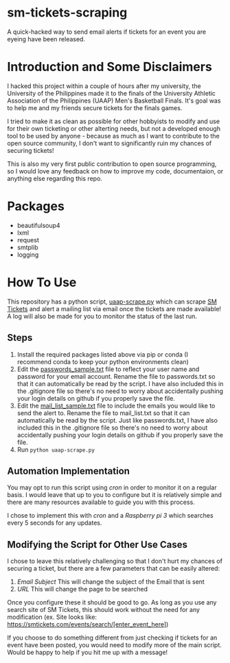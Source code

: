 # sm-tickets-scraping
A quick-hacked way to send email alerts if tickets for an event you are eyeing have been released.

# Introduction and Some Disclaimers
I hacked this project within a couple of hours after my university, the University of the Philippines made it to the finals of the University Athletic Association of the Philippines (UAAP) Men's Basketball Finals. It's goal was to help me and my friends secure tickets for the finals games.

I tried to make it as clean as possible for other hobbyists to modify and use for their own ticketing or other alterting needs, but not a developed enough tool to be used by anyone - because as much as I want to contribute to the open source community, I don't want to significantly ruin my chances of securing tickets!

This is also my very first public contribution to open source programming, so I would love any feedback on how to improve my code, documentaion, or anything else regarding this repo.

# Packages
- beautifulsoup4
- lxml
- request
- smtplib
- logging

# How To Use
This repository has a python script, [uaap-scrape.py](https://github.com/aescay/sm-tickets-scraping/blob/master/uaap-scrape.py) which can scrape [SM Tickets](https://smtickets.com) and alert a mailing list via email once the tickets are made available! A log will also be made for you to monitor the status of the last run.

## Steps
1. Install the required packages listed above via pip or conda (I recommend conda to keep your python environments clean)
2. Edit the [passwords_sample.txt](https://github.com/aescay/sm-tickets-scraping/blob/master/passwords_sample.txt) file to reflect your user name and password for your email account. Rename the file to passwords.txt so that it can automatically be read by the script. I have also included this in the .gitignore file so there's no need to worry about accidentally pushing your login details on github if you properly save the file.
3. Edit the [mail_list_sample.txt](https://github.com/aescay/sm-tickets-scraping/blob/master/mail_list_sample.txt) file to include the emails you would like to send the alert to. Rename the file to mail_list.txt so that it can automatically be read by the script. Just like passwords.txt, I have also included this in the .gitignore file so there's no need to worry about accidentally pushing your login details on github if you properly save the file.
4. Run `python uaap-scrape.py`

## Automation Implementation
You may opt to run this script using *cron* in order to monitor it on a regular basis. I would leave that up to you to configure but it is relatively simple and there are many resources available to guide you with this process.  
  
I chose to implement this with *cron* and a *Raspberry pi 3* which searches every 5 seconds for any updates.

## Modifying the Script for Other Use Cases
I chose to leave this relatively challenging so that I don't hurt my chances of securing a ticket, but there are a few parameters that can be easily altered:  
1. *Email Subject* This will change the subject of the Email that is sent
2. *URL* This will change the page to be searched

Once you configure these it should be good to go. As long as you use any search site of SM Tickets, this should work without the need for any modification (ex. Site looks like: https://smtickets.com/events/search/[enter_event_here])
  
If you choose to do something different from just checking if tickets for an event have been posted, you would need to modify more of the main script. Would be happy to help if you hit me up with a message!
